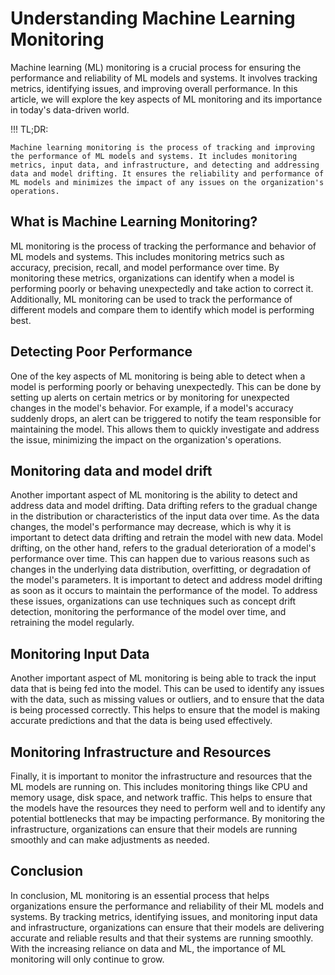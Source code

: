 # Understanding Machine Learning Monitoring

Machine learning (ML) monitoring is a crucial process for ensuring the performance and reliability of ML models and systems. It involves tracking metrics, identifying issues, and improving overall performance. In this article, we will explore the key aspects of ML monitoring and its importance in today's data-driven world.

!!! TL;DR:

    Machine learning monitoring is the process of tracking and improving the performance of ML models and systems. It includes monitoring metrics, input data, and infrastructure, and detecting and addressing data and model drifting. It ensures the reliability and performance of ML models and minimizes the impact of any issues on the organization's operations.

## What is Machine Learning Monitoring?

ML monitoring is the process of tracking the performance and behavior of ML models and systems. This includes monitoring metrics such as accuracy, precision, recall, and model performance over time. By monitoring these metrics, organizations can identify when a model is performing poorly or behaving unexpectedly and take action to correct it. Additionally, ML monitoring can be used to track the performance of different models and compare them to identify which model is performing best.

## Detecting Poor Performance

One of the key aspects of ML monitoring is being able to detect when a model is performing poorly or behaving unexpectedly. This can be done by setting up alerts on certain metrics or by monitoring for unexpected changes in the model's behavior. For example, if a model's accuracy suddenly drops, an alert can be triggered to notify the team responsible for maintaining the model. This allows them to quickly investigate and address the issue, minimizing the impact on the organization's operations.

## Monitoring data and model drift

Another important aspect of ML monitoring is the ability to detect and address data and model drifting. Data drifting refers to the gradual change in the distribution or characteristics of the input data over time. As the data changes, the model's performance may decrease, which is why it is important to detect data drifting and retrain the model with new data. Model drifting, on the other hand, refers to the gradual deterioration of a model's performance over time. This can happen due to various reasons such as changes in the underlying data distribution, overfitting, or degradation of the model's parameters. It is important to detect and address model drifting as soon as it occurs to maintain the performance of the model. To address these issues, organizations can use techniques such as concept drift detection, monitoring the performance of the model over time, and retraining the model regularly.

## Monitoring Input Data

Another important aspect of ML monitoring is being able to track the input data that is being fed into the model. This can be used to identify any issues with the data, such as missing values or outliers, and to ensure that the data is being processed correctly. This helps to ensure that the model is making accurate predictions and that the data is being used effectively.

## Monitoring Infrastructure and Resources

Finally, it is important to monitor the infrastructure and resources that the ML models are running on. This includes monitoring things like CPU and memory usage, disk space, and network traffic. This helps to ensure that the models have the resources they need to perform well and to identify any potential bottlenecks that may be impacting performance. By monitoring the infrastructure, organizations can ensure that their models are running smoothly and can make adjustments as needed.

## Conclusion

In conclusion, ML monitoring is an essential process that helps organizations ensure the performance and reliability of their ML models and systems. By tracking metrics, identifying issues, and monitoring input data and infrastructure, organizations can ensure that their models are delivering accurate and reliable results and that their systems are running smoothly. With the increasing reliance on data and ML, the importance of ML monitoring will only continue to grow.
